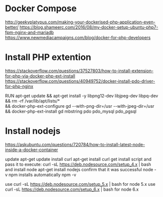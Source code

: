 # Docker Compose
http://geekyplatypus.com/making-your-dockerised-php-application-even-better/
https://blog.shameerc.com/2016/08/my-docker-setup-ubuntu-php7-fpm-nginx-and-mariadb
https://www.newmediacampaigns.com/blog/docker-for-php-developers

# Install PHP extention
https://stackoverflow.com/questions/37527803/how-to-install-extension-for-php-via-docker-php-ext-install
https://stackoverflow.com/questions/40949752/docker-install-pdo-driver-for-php-nginx

RUN apt-get update && apt-get install -y libpng12-dev libjpeg-dev libpq-dev \
&& rm -rf /var/lib/apt/lists/* \
&& docker-php-ext-configure gd --with-png-dir=/usr --with-jpeg-dir=/usr \
&& docker-php-ext-install gd mbstring pdo pdo_mysql pdo_pgsql



# Install nodejs
https://askubuntu.com/questions/720784/how-to-install-latest-node-inside-a-docker-container

update apt-get update
install curl apt-get install curl
get install script and pass it to execute: curl -sL https://deb.nodesource.com/setup_4.x | bash
and install node apt-get install nodejs
confirm that it was successful node -v npm installs automatically npm -v

use curl -sL https://deb.nodesource.com/setup_5.x | bash for node 5.x
use curl -sL https://deb.nodesource.com/setup_6.x | bash for node 6.x


